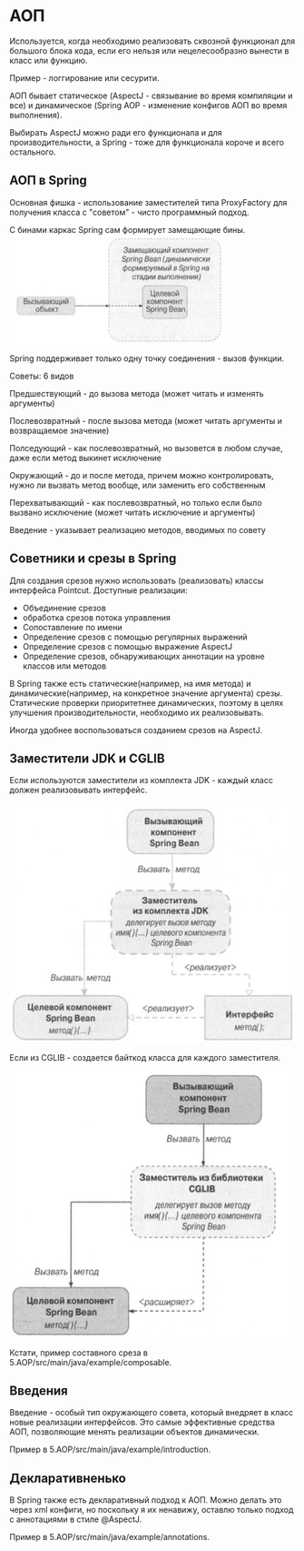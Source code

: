 # АОП

Используется, когда необходимо реализовать
сквозной функционал для большого блока кода, если его нельзя или 
нецелесообразно вынести в класс или функцию. 

Пример - логгирование или сесурити.

АОП бывает статическое (AspectJ - связывание во время компиляции и 
все) и динамическое (Spring AOP - изменение конфигов АОП во время
выполнения).

Выбирать AspectJ можно ради его функционала и для 
производительности, а Spring - тоже для функционала короче и всего 
остального.

## АОП в Spring

Основная фишка - использование заместителей типа ProxyFactory
для получения класса с "советом" - чисто программный подход.

С бинами каркас Spring сам формирует замещающие бины. 
![img.png](src/main/resources/img.png)

Spring поддерживает только одну точку соединения - вызов
функции.

Советы: 6 видов

Предшествующий - до вызова метода (может читать и изменять
аргументы)

Послевозвратный - после вызова метода (может читать аргументы и
возвращаемое значение)

Полседующий - как послевозвратный, но вызовется в любом случае,
даже если метод выкинет исключение

Окружающий - до и после метода, причем можно контролировать,
нужно ли вызвать метод вообще, или заменить его собственным

Перехватывающий - как послевозвратный, но только если было 
вызвано исключение (может читать исключение и аргументы)

Введение - указывает реализацию методов, вводимых по совету

## Советники и срезы в Spring

Для создания срезов нужно использовать (реализовать) классы интерфейса
Pointcut. Доступные реализации:
- Объединение срезов
- обработка срезов потока управления
- Сопоставление по имени
- Определение срезов с помощью регулярных выражений
- Определение срезов с помощью выражение AspectJ
- Определение срезов, обнаруживающих аннотации на уровне классов или 
методов

В Spring также есть статические(например, на имя метода) и 
динамические(например, на конкретное значение аргумента) срезы. 
Статические проверки приоритетнее динамических, поэтому в целях
улучшения производительности, необходимо их реализовывать.

Иногда удобнее воспользоваться созданием срезов на AspectJ.

## Заместители JDK и CGLIB

Если используются заместители из комплекта JDK - каждый 
класс должен реализовывать интерфейс.

![img_1.png](img_1.png)


Если из CGLIB - создается байткод класса для каждого заместителя.

![img_2.png](img_2.png)


Кстати, пример составного среза в 5.AOP/src/main/java/example/composable.

## Введения

Введение - особый тип окружающего совета, который внедряет в класс новые
реализации интерфейсов. Это самые эффективные средства АОП, позволяющие 
менять реализации объектов динамически. 

Пример в 5.AOP/src/main/java/example/introduction.

## Декларативненько

В Spring также есть декларативный подход к АОП. 
Можно делать это через xml конфиги, но поскольку я их ненавижу, 
оставлю только подход с аннотациями в стиле @AspectJ.

Пример в 5.AOP/src/main/java/example/annotations.


